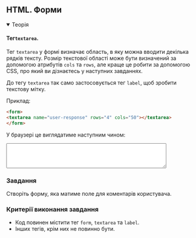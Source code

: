 ## HTML. Форми

<details open>
  <summary>Теорія</summary>

#### Тег`textarea`.

Тег `textarea` у формі визначає область, в яку можна вводити декілька рядків тексту. Розмір текстової області може бути визначений за допомогою атрибутів `cols` та `rows`, але краще це робити за допомогою CSS, про який ви дізнаєтесь у наступних завданнях. 

До тегу `textarea` так само застосовується тег `label`, щоб зробити текстову мітку. 

Приклад:

```html
<form>
<textarea name="user-response" rows="4" cols="50"></textarea>
</form>
```

У браузері це виглядатиме наступним чином:

<div class="browser">
<form>
 <textarea name="user-response" rows="4" cols="50"></textarea>
</form>
</div>

</details>

<h3 class="task">Завдання</h3>

Створіть форму, яка матиме поле для коментарів користувача. 

<h3 class="test">Критерії виконання завдання</h3>

- Код повинен містити тег `form`, `textarea` та `label`.
- Інших тегів, крім них не повинно бути.


